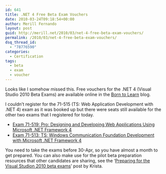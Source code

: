 ```yaml
---
id: 641
title: .NET 4 Free Beta Exam Vouchers
date: 2010-03-24T09:18:54+00:00
author: Merill Fernando
layout: post
guid: http://merill.net/2010/03/net-4-free-beta-exam-vouchers/
permalink: /2010/03/net-4-free-beta-exam-vouchers/
dsq_thread_id:
  - "78776590"
categories:
  - Certification
tags:
  - beta
  - exam
  - voucher
---
```

<p>Looks like I somehow missed this. Free vouchers for the .NET 4 (Visual Studio 2010 Beta Exams) are available online in the <a href="http://borntolearn.mslearn.net/btl/b/weblog/archive/2010/03/17/register-for-visual-studio-2010-beta-exams.aspx">Born to Learn</a> blog.</p>  <p>I couldn’t register for the 71-515 (TS: Web Application Development with .NET 4) exam as it was booked up but there were seats still available for the other two exams that I registered for today.</p>  <ul>   <li><a href="http://www.microsoft.com/learning/en/us/exam.aspx?ID=70-519&amp;locale=en-us">Exam 71-519: Pro: Designing and Developing Web Applications Using Microsoft .NET Framework 4</a></li>    <li><a href="http://www.microsoft.com/learning/en/us/exam.aspx?ID=70-513&amp;locale=en-us">Exam 71-513: TS: Windows Communication Foundation Development with Microsoft .NET Framework 4</a></li> </ul>  <p>You need to take the exams before 30-Apr, so you have almost a month to get prepared. You can also make use for the pilot beta preparation resources that other candidates are sharing, see the ‘<a href="http://borntolearn.mslearn.net/btl/b/weblog/archive/2010/03/22/preparing-for-the-visual-studio-2010-beta-exams.aspx">Preparing for the Visual Studion 2010 beta exams</a>’ post by Krista.</p>